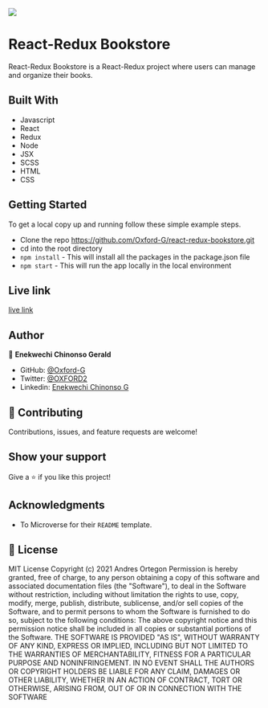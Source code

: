
![](https://img.shields.io/badge/Microverse-blueviolet)

# React-Redux Bookstore

React-Redux Bookstore is a React-Redux project where users can manage and organize their books.


## Built With

- Javascript
- React
- Redux
- Node
- JSX
- SCSS
- HTML
- CSS

## Getting Started

To get a local copy up and running follow these simple example steps.

- Clone the repo https://github.com/Oxford-G/react-redux-bookstore.git
- cd into the root directory
- `npm install` - This will install all the packages in the package.json file
- `npm start` - This will run the app locally in the local environment

## Live link

[live link](https://oxy-book.herokuapp.com/ )

## Author

👤 **Enekwechi Chinonso Gerald**

- GitHub: [@Oxford-G](https://github.com/Oxford-G)
- Twitter: [@OXFORD2](https://twitter.com/OXFOXD2)
- Linkedin: [Enekwechi Chinonso G](https://www.linkedin.com/in/chinonso-enekwechi)

## 🤝 Contributing

Contributions, issues, and feature requests are welcome!

## Show your support

Give a ⭐️ if you like this project!

## Acknowledgments

- To Microverse for their `README` template.

## 📝 License

MIT License Copyright (c) 2021 Andres Ortegon Permission is hereby granted, free of charge, to any person obtaining a copy of this software and associated documentation files (the "Software"), to deal in the Software without restriction, including without limitation the rights to use, copy, modify, merge, publish, distribute, sublicense, and/or sell copies of the Software, and to permit persons to whom the Software is furnished to do so, subject to the following conditions: The above copyright notice and this permission notice shall be included in all copies or substantial portions of the Software. THE SOFTWARE IS PROVIDED "AS IS", WITHOUT WARRANTY OF ANY KIND, EXPRESS OR IMPLIED, INCLUDING BUT NOT LIMITED TO THE WARRANTIES OF MERCHANTABILITY, FITNESS FOR A PARTICULAR PURPOSE AND NONINFRINGEMENT. IN NO EVENT SHALL THE AUTHORS OR COPYRIGHT HOLDERS BE LIABLE FOR ANY CLAIM, DAMAGES OR OTHER LIABILITY, WHETHER IN AN ACTION OF CONTRACT, TORT OR OTHERWISE, ARISING FROM, OUT OF OR IN CONNECTION WITH THE SOFTWARE
